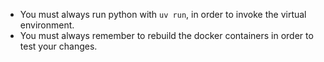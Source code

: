 - You must always run python with `uv run`, in order to invoke the virtual environment.
- You must always remember to rebuild the docker containers in order to test your changes.